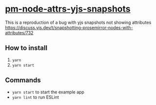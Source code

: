 # [pm-node-attrs-yjs-snapshots](https://teemukoivisto.github.io/pm-node-attrs-yjs-snapshots/)

This is a reproduction of a bug with yjs snapshots not showing attributes https://discuss.yjs.dev/t/snapshotting-prosemirror-nodes-with-attributes/732

## How to install

1. `yarn`
2. `yarn start`

## Commands

* `yarn start` to start the example app
* `yarn lint` to run ESLint
